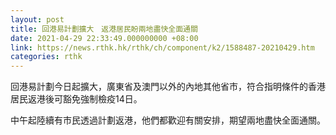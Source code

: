 ```yaml
---
layout: post
title: 回港易計劃擴大　返港居民盼兩地盡快全面通關
date: 2021-04-29 22:33:49.000000000 +08:00
link: https://news.rthk.hk/rthk/ch/component/k2/1588487-20210429.htm
categories: rthk
---
```


回港易計劃今日起擴大，廣東省及澳門以外的內地其他省市，符合指明條件的香港居民返港後可豁免強制檢疫14日。

中午起陸續有市民透過計劃返港，他們都歡迎有關安排，期望兩地盡快全面通關。
